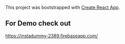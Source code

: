 This project was bootstrapped with [Create React App](https://github.com/facebook/create-react-app).

## For Demo check out

https://instadummy-2389.firebaseapp.com/

